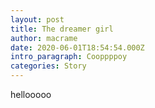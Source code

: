 ```yaml
---
layout: post
title: The dreamer girl
author: macrame
date: 2020-06-01T18:54:54.000Z
intro_paragraph: Cooppppoy
categories: Story
---
```

hellooooo